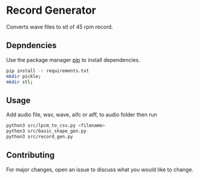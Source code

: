 # Record Generator

Converts wave files to stl of 45 rpm record.

## Depndencies

Use the package manager [pip](https://pip.pypa.io/en/stable/) to install dependencies.

```bash
pip install -r requirements.txt 
mkdir pickle;
mkdir stl;
```

## Usage

Add audio file, wav, wave, aifc or aiff, to audio folder then run
```bash
python3 src/lpcm_to_csv.py <filename>
python3 src/basic_shape_gen.py
python3 src/record_gen.py
```

## Contributing
For major changes, open an issue to discuss what you would like to change.
